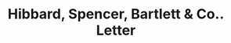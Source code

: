---
doi: 10.7916/D85Q671F
date_other: '1929'
date_other_textual: '1929'
form: correspondence
genre:
- Letters (correspondence)
name:
- Hibbard, Spencer, Bartlett & Co.
object_in_context_url: https://biggert.cul.columbia.edu/items/view/ave_biggert_00204
subject_hierarchical_geographic:
- Chicago, Illinois, United States
subject_name:
- Hibbard, Spencer, Bartlett & Co.
title: Hibbard, Spencer, Bartlett & Co.. Letter
sort_title: Hibbard, Spencer, Bartlett & Co.. Letter
call_number: ave_biggert_00204
coordinates:
- 41.83694444444445,-87.68472222222222
pid: ave_biggert_00204
identifiers: ave_biggert_00204
thumbnail: https://derivativo-3.library.columbia.edu/iiif/2/ldpd:345225/full/!256,256/0/native.jpg
permalink: /biggert/ave_biggert_00204/
layout: iiif-image-page
---